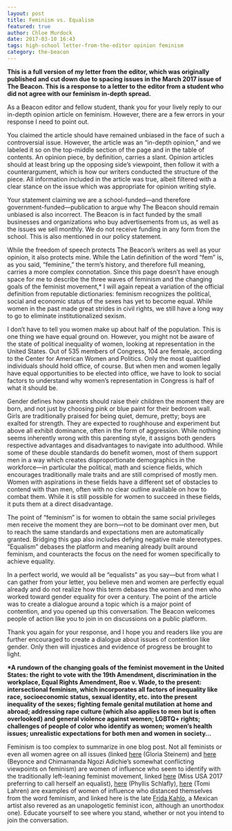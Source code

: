 ```yaml
---
layout: post
title: Feminism vs. Equalism
featured: true
author: Chloe Murdock
date: 2017-03-10 16:43
tags: high-school letter-from-the-editor opinion feminism
category: the-beacon
---
```

**This is a full version of my letter from the editor, which was originally published and cut down due to spacing issues in the March 2017 issue of The Beacon. This is a response to a letter to the editor from a student who did not agree with our feminism in-depth spread.**

As a Beacon editor and fellow student, thank you for your lively reply to our in-depth opinion article on feminism. However, there are a few errors in your response I need to point out.

You claimed the article should have remained unbiased in the face of such a controversial issue. However, the article was an “in-depth opinion,” and we labeled it so on the top-middle section of the page and in the table of contents. An opinion piece, by definition, carries a slant. Opinion articles should at least bring up the opposing side’s viewpoint, then follow it with a counterargument, which is how our writers conducted the structure of the piece. All information included in the article was true, albeit filtered with a clear stance on the issue which was appropriate for opinion writing style.

Your statement claiming we are a school-funded—and therefore government-funded—publication to argue why The Beacon should remain unbiased is also incorrect. The Beacon is in fact funded by the small businesses and organizations who buy advertisements from us, as well as the issues we sell monthly. We do not receive funding in any form from the school. This is also mentioned in our policy statement.

While the freedom of speech protects The Beacon’s writers as well as your opinion, it also protects mine. While the Latin definition of the word “fem” is, as you said, “feminine,” the term’s history, and therefore full meaning, carries a more complex connotation. Since this page doesn’t have enough space for me to describe the three waves of feminism and the changing goals of the feminist movement,* I will again repeat a variation of the official definition from reputable dictionaries: feminism recognizes the political, social and economic status of the sexes has yet to become equal. While women in the past made great strides in civil rights, we still have a long way to go to eliminate institutionalized sexism.

I don’t have to tell you women make up about half of the population. This is one thing we have equal ground on. However, you might not be aware of the state of political inequality of women, looking at representation in the United States. Out of 535 members of Congress, 104 are female, according to the Center for American Women and Politics. Only the most qualified individuals should hold office, of course. But when men and women legally have equal opportunities to be elected into office, we have to look to social factors to understand why women’s representation in Congress is half of what it should be.

Gender defines how parents should raise their children the moment they are born, and not just by choosing pink or blue paint for their bedroom wall. Girls are traditionally praised for being quiet, demure, pretty; boys are exalted for strength. They are expected to roughhouse and experiment but above all exhibit dominance, often in the form of aggression. While nothing seems inherently wrong with this parenting style, it assigns both genders respective advantages and disadvantages to navigate into adulthood. While some of these double standards do benefit women, most of them support men in a way which creates disproportionate demographics in the workforce—in particular the political, math and science fields, which encourages traditionally male traits and are still comprised of mostly men. Women with aspirations in these fields have a different set of obstacles to contend with than men, often with no clear outline available on how to combat them. While it is still possible for women to succeed in these fields, it puts them at a direct disadvantage.

The point of “feminism” is for women to obtain the same social privileges men receive the moment they are born—not to be dominant over men, but to reach the same standards and expectations men are automatically granted. Bridging this gap also includes defying negative male stereotypes. “Equalism” debases the platform and meaning already built around feminism, and counteracts the focus on the need for women specifically to achieve equality.

In a perfect world, we would all be “equalists” as you say—but from what I can gather from your letter, you believe men and women are perfectly equal already and do not realize how this term debases the women and men who worked toward gender equality for over a century. The point of the article was to create a dialogue around a topic which is a major point of contention, and you opened up this conversation. The Beacon welcomes people of action like you to join in on discussions on a public platform.

Thank you again for your response, and I hope you and readers like you are further encouraged to create a dialogue about issues of contention like gender. Only then will injustices and evidence of progress be brought to light.

**\*A rundown of the changing goals of the feminist movement in the United States: the right to vote with the 19th Amendment, discrimination in the workplace, Equal Rights Amendment, Roe v. Wade, to the present: intersectional feminism, which incorporates all factors of inequality like race, socioeconomic status, sexual identity, etc. into the present inequality of the sexes; fighting female genital mutilation at home and abroad; addressing rape culture (which also applies to men but is often overlooked) and general violence against women; LGBTQ+ rights; challenges of people of color who identify as women; women’s health issues; unrealistic expectations for both men and women in society…**

Feminism is too complex to summarize in one blog post. Not all feminists or even all women agree on all issues (linked [here](http://www.gloriasteinem.com/) (Gloria Steinem) and [here](http://www.volkskrant.nl/boeken/ngozi-adichie-beyonce-s-feminism-isn-t-my-feminism~a4390684/) (Beyonce and Chimamanda Ngozi Adichie’s somewhat conflicting viewpoints on feminism) are women of influence who seem to identify with the traditionally left-leaning feminist movement, linked [here](http://www.syracuse.com/celebrity-news/index.ssf/2017/05/kara_mccullough_healthcare_feminism_miss_usa_2017.html) (Miss USA 2017 preferring to call herself an equalist), [here](http://www.makers.com/phyllis-schlafly) (Phyllis Schlafly), [here](http://www.theblaze.com/video/tomi-lahren-offers-a-clear-message-to-left-wing-feminists-this-is-what-real-women-look-like/) (Tomi Lahren) are examples of women of influence who distanced themselves from the word feminism, and linked here is the late [Frida Kahlo](https://www.nytimes.com/2015/05/10/style/frida-kahlo-is-having-a-moment.html?_r=0), a Mexican artist also revered as an unapologetic feminist icon, although an unorthodox one). Educate yourself to see where you stand, whether or not you intend to join the conversation.